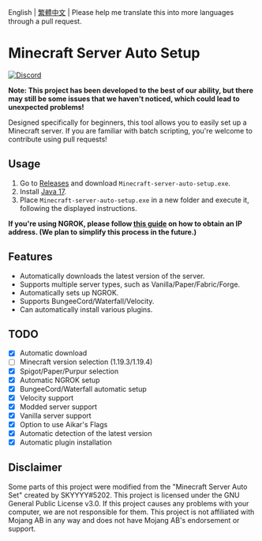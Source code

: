 English | [繁體中文](./README_TW.md) | Please help me translate this into more languages through a pull request.
# Minecraft Server Auto Setup
[![Discord](https://img.shields.io/discord/891325967203729472?color=5865F2&label=discord&style=for-the-badge)](https://discord.gg/uQ4UXANnP2)

**Note: This project has been developed to the best of our ability, but there may still be some issues that we haven't noticed, which could lead to unexpected problems!**

Designed specifically for beginners, this tool allows you to easily set up a Minecraft server. If you are familiar with batch scripting, you're welcome to contribute using pull requests!

## Usage
1. Go to [Releases](https://github.com/MagicTeaMC/Minecraft-server-auto-setup/releases/) and download `Minecraft-server-auto-setup.exe`.
2. Install [Java 17](https://github.com/adoptium/temurin17-binaries/releases/download/jdk-17.0.7%2B7/OpenJDK17U-jdk_x64_windows_hotspot_17.0.7_7.msi).
3. Place `Minecraft-server-auto-setup.exe` in a new folder and execute it, following the displayed instructions.

**If you're using NGROK, please follow [this guide](./NGROK.md) on how to obtain an IP address. (We plan to simplify this process in the future.)**

## Features
- Automatically downloads the latest version of the server.
- Supports multiple server types, such as Vanilla/Paper/Fabric/Forge.
- Automatically sets up NGROK.
- Supports BungeeCord/Waterfall/Velocity.
- Can automatically install various plugins.

## TODO
- [x] Automatic download
- [ ] Minecraft version selection (1.19.3/1.19.4)
- [x] Spigot/Paper/Purpur selection
- [x] Automatic NGROK setup
- [x] BungeeCord/Waterfall automatic setup
- [x] Velocity support
- [x] Modded server support
- [x] Vanilla server support
- [x] Option to use Aikar's Flags
- [x] Automatic detection of the latest version
- [x] Automatic plugin installation

## Disclaimer
Some parts of this project were modified from the "Minecraft Server Auto Set" created by SKYYYY#5202.
This project is licensed under the GNU General Public License v3.0.
If this project causes any problems with your computer, we are not responsible for them.
This project is not affiliated with Mojang AB in any way and does not have Mojang AB's endorsement or support.

